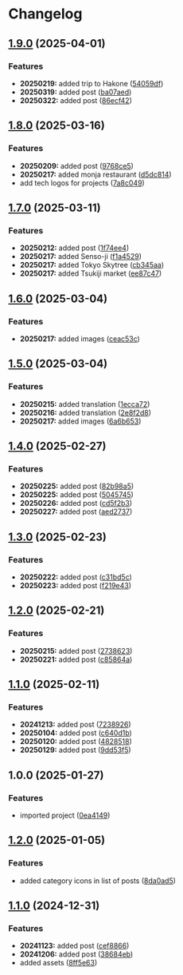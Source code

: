 # Changelog

## [1.9.0](https://github.com/samdouble/samdouble.github.io/compare/v1.8.0...v1.9.0) (2025-04-01)


### Features

* **20250219:** added trip to Hakone ([54059df](https://github.com/samdouble/samdouble.github.io/commit/54059df38648ce00a44adc967088bec6525462f4))
* **20250319:** added post ([ba07aed](https://github.com/samdouble/samdouble.github.io/commit/ba07aed2e35e4909d18c44f32bb7c44de52cfd80))
* **20250322:** added post ([86ecf42](https://github.com/samdouble/samdouble.github.io/commit/86ecf4262e564c5cf50e3b3cf5af064311fd6b77))

## [1.8.0](https://github.com/samdouble/samdouble.github.io/compare/v1.7.0...v1.8.0) (2025-03-16)


### Features

* **20250209:** added post ([9768ce5](https://github.com/samdouble/samdouble.github.io/commit/9768ce53e502dfb34519c7ccb48e8701026c1c43))
* **20250217:** added monja restaurant ([d5dc814](https://github.com/samdouble/samdouble.github.io/commit/d5dc814975986d31d2cda3425062aa6d8f08aa03))
* add tech logos for projects ([7a8c049](https://github.com/samdouble/samdouble.github.io/commit/7a8c0494ef49b9bc0c72e74882f86911858f6ae8))

## [1.7.0](https://github.com/samdouble/samdouble.github.io/compare/v1.6.0...v1.7.0) (2025-03-11)


### Features

* **20250212:** added post ([1f74ee4](https://github.com/samdouble/samdouble.github.io/commit/1f74ee4a0f9bcc4eaa20a1d1bf59d64602dc0970))
* **20250217:** added Senso-ji ([f1a4529](https://github.com/samdouble/samdouble.github.io/commit/f1a4529927e7afcd876ab48d6c6f822222d1c1e2))
* **20250217:** added Tokyo Skytree ([cb345aa](https://github.com/samdouble/samdouble.github.io/commit/cb345aa43029fe2cbfdd243cefc037616089b1c6))
* **20250217:** added Tsukiji market ([ee87c47](https://github.com/samdouble/samdouble.github.io/commit/ee87c474a410cefcd1b055447deae60d5f0bea67))

## [1.6.0](https://github.com/samdouble/samdouble.github.io/compare/v1.5.0...v1.6.0) (2025-03-04)


### Features

* **20250217:** added images ([ceac53c](https://github.com/samdouble/samdouble.github.io/commit/ceac53c20f54e241213b5ad3b9affbb5e0c2ce6a))

## [1.5.0](https://github.com/samdouble/samdouble.github.io/compare/v1.4.0...v1.5.0) (2025-03-04)


### Features

* **20250215:** added translation ([1ecca72](https://github.com/samdouble/samdouble.github.io/commit/1ecca72344f5d8092fa86858c22173fac6952bae))
* **20250216:** added translation ([2e8f2d8](https://github.com/samdouble/samdouble.github.io/commit/2e8f2d8aa8893a1ad6ecb54c22fca0b2420cd63b))
* **20250217:** added images ([6a6b653](https://github.com/samdouble/samdouble.github.io/commit/6a6b6535ed07b5600a83d52eccc7f166358c744f))

## [1.4.0](https://github.com/samdouble/samdouble.github.io/compare/v1.3.0...v1.4.0) (2025-02-27)


### Features

* **20250225:** added post ([82b98a5](https://github.com/samdouble/samdouble.github.io/commit/82b98a540a75373738b0d1a9cd4fb092847c2141))
* **20250225:** added post ([5045745](https://github.com/samdouble/samdouble.github.io/commit/504574504e40e57b20c4ad2b6465663964db86e1))
* **20250226:** added post ([cd5f2b3](https://github.com/samdouble/samdouble.github.io/commit/cd5f2b3932adf7d812c9baa0b4a5821f00d464fd))
* **20250227:** added post ([aed2737](https://github.com/samdouble/samdouble.github.io/commit/aed27374eef29ca389a4f26bc893c22285f2c50b))

## [1.3.0](https://github.com/samdouble/samdouble.github.io/compare/v1.2.0...v1.3.0) (2025-02-23)


### Features

* **20250222:** added post ([c31bd5c](https://github.com/samdouble/samdouble.github.io/commit/c31bd5c32f774e19774025ed57dd3cd5399bca89))
* **20250223:** added post ([f219e43](https://github.com/samdouble/samdouble.github.io/commit/f219e430c07cf413f9e62d3eff3d6b25dd15a9e0))

## [1.2.0](https://github.com/samdouble/samdouble.github.io/compare/v1.1.0...v1.2.0) (2025-02-21)


### Features

* **20250215:** added post ([2738623](https://github.com/samdouble/samdouble.github.io/commit/2738623ba17d0ced97b63e83ea8fe0894c104229))
* **20250221:** added post ([c85864a](https://github.com/samdouble/samdouble.github.io/commit/c85864a0919bd2a6154943cad7d23607ef305733))

## [1.1.0](https://github.com/samdouble/samdouble.github.io/compare/v1.0.0...v1.1.0) (2025-02-11)


### Features

* **20241213:** added post ([7238926](https://github.com/samdouble/samdouble.github.io/commit/7238926806487c185f56fee8480faea6987225ea))
* **20250104:** added post ([c640d1b](https://github.com/samdouble/samdouble.github.io/commit/c640d1b03d35b0d02f73aa999309671762cf9779))
* **20250120:** added post ([4828518](https://github.com/samdouble/samdouble.github.io/commit/482851862e2a427a5fb40895a06deb3f3fc53f7d))
* **20250129:** added post ([9dd53f5](https://github.com/samdouble/samdouble.github.io/commit/9dd53f5396435ab07a03d139de436e7155438f9e))

## 1.0.0 (2025-01-27)


### Features

* imported project ([0ea4149](https://github.com/samdouble/samdouble.github.io/commit/0ea41498ba970dfc801720eb5e94e3e352e2035d))

## [1.2.0](https://github.com/samdouble/samdouble.github.io/compare/v1.1.0...v1.2.0) (2025-01-05)


### Features

* added category icons in list of posts ([8da0ad5](https://github.com/samdouble/samdouble.github.io/commit/8da0ad543cfe0d69d0cfbf8c4099a1b8dbfcfa06))

## [1.1.0](https://github.com/samdouble/samdouble.github.io/compare/1.0.9...v1.1.0) (2024-12-31)


### Features

* **20241123:** added post ([cef8866](https://github.com/samdouble/samdouble.github.io/commit/cef88669057f4018fd35fa9cb083ac146abc1720))
* **20241206:** added post ([38684eb](https://github.com/samdouble/samdouble.github.io/commit/38684ebfe8eac162e8d7fee9ac1d227a03082a7f))
* added assets ([8ff5e63](https://github.com/samdouble/samdouble.github.io/commit/8ff5e63f54a5a4b46a311315098ff42372b093a5))
